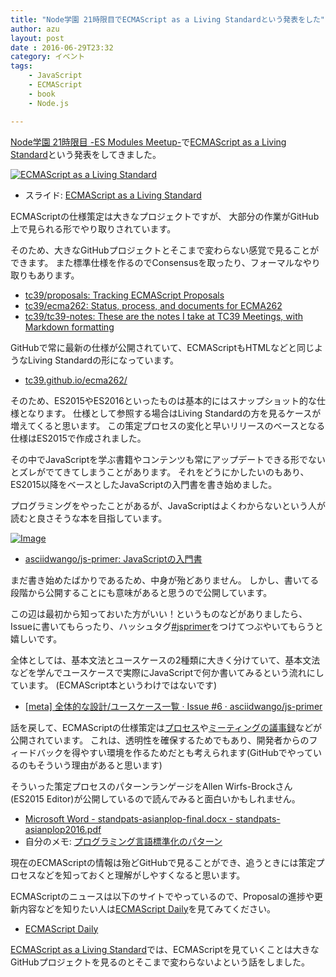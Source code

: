 ```yaml
---
title: "Node学園 21時限目でECMAScript as a Living Standardという発表をした"
author: azu
layout: post
date : 2016-06-29T23:32
category: イベント
tags:
    - JavaScript
    - ECMAScript
    - book
    - Node.js

---
```


[Node学園 21時限目 -ES Modules Meetup-](http://nodejs.connpass.com/event/34104/ "Node学園 21時限目 -ES Modules Meetup-")で[ECMAScript as a Living Standard](http://azu.github.io/slide/2016/node-es/ecmascript.html "ECMAScript as a Living Standard")という発表をしてきました。

[![ECMAScript as a Living Standard](https://monosnap.com/file/sWmJQbTd7YAKkFvPog7xozpPtHMOKF.png)](http://azu.github.io/slide/2016/node-es/ecmascript.html)

- スライド: [ECMAScript as a Living Standard](http://azu.github.io/slide/2016/node-es/ecmascript.html "ECMAScript as a Living Standard")

ECMAScriptの仕様策定は大きなプロジェクトですが、
大部分の作業がGitHub上で見られる形でやり取りされています。

そのため、大きなGitHubプロジェクトとそこまで変わらない感覚で見ることができます。
また標準仕様を作るのでConsensusを取ったり、フォーマルなやり取りもあります。

- [tc39/proposals: Tracking ECMAScript Proposals](https://github.com/tc39/proposals)
- [tc39/ecma262: Status, process, and documents for ECMA262](https://github.com/tc39/ecma262)
- [tc39/tc39-notes: These are the notes I take at TC39 Meetings, with Markdown formatting](https://github.com/tc39/tc39-notes/)

GitHubで常に最新の仕様が公開されていて、ECMAScriptもHTMLなどと同じようなLiving Standardの形になっています。

- [tc39.github.io/ecma262/](https://tc39.github.io/ecma262/ "ECMAScript® 2017 Language Specification")

そのため、ES2015やES2016といったものは基本的にはスナップショット的な仕様となります。
仕様として参照する場合はLiving Standardの方を見るケースが増えてくると思います。
この策定プロセスの変化と早いリリースのベースとなる仕様はES2015で作成されました。

その中でJavaScriptを学ぶ書籍やコンテンツも常にアップデートできる形でないとズレがでてきてしまうことがあります。
それをどうにかしたいのもあり、ES2015以降をベースとしたJavaScriptの入門書を書き始めました。

プログラミングをやったことがあるが、JavaScriptはよくわからないという人が読むと良さそうな本を目指しています。

[![Image](http://azu.github.io/slide/2016/node-es/img/js-primer.png)](https://github.com/asciidwango/js-primer "asciidwango/js-primer: JavaScriptの入門書")

- [asciidwango/js-primer: JavaScriptの入門書](https://github.com/asciidwango/js-primer "asciidwango/js-primer: JavaScriptの入門書")

まだ書き始めたばかりであるため、中身が殆どありません。
しかし、書いてる段階から公開することにも意味があると思うので公開しています。

この辺は最初から知っておいた方がいい！というものなどがありましたら、Issueに書いてもらったり、ハッシュタグ[#jsprimer](https://twitter.com/intent/tweet?hashtags=jsprimer)をつけてつぶやいてもらうと嬉しいです。

全体としては、基本文法とユースケースの2種類に大きく分けていて、基本文法などを学んでユースケースで実際にJavaScriptで何か書いてみるという流れにしています。
(ECMAScript本というわけではないです)

- [[meta] 全体的な設計/ユースケース一覧 · Issue #6 · asciidwango/js-primer](https://github.com/asciidwango/js-primer/issues/6 "[meta] 全体的な設計/ユースケース一覧 · Issue #6 · asciidwango/js-primer")

話を戻して、ECMAScriptの仕様策定は[プロセス](https://tc39.github.io/process-document/ "The TC39 Process")や[ミーティングの議事録](https://github.com/tc39/tc39-notes/)などが公開されています。
これは、透明性を確保するためでもあり、開発者からのフィードバックを得やすい環境を作るためだとも考えられます(GitHubでやっているのもそういう理由があると思います)

そういった策定プロセスのパターンランゲージをAllen Wirfs-Brockさん(ES2015 Editor)が公開しているので読んでみると面白いかもしれません。

- [Microsoft Word - standpats-asianplop-final.docx - standpats-asianplop2016.pdf](http://wirfs-brock.com/allen/files/papers/standpats-asianplop2016.pdf)
- 自分のメモ: [プログラミング言語標準化のパターン](https://gist.github.com/azu/47082cbcaf7cc7b2b2f2075afad1b025)

現在のECMAScriptの情報は殆どGitHubで見ることができ、追うときには策定プロセスなどを知っておくと理解がしやすくなると思います。

ECMAScriptのニュースは以下のサイトでやっているので、Proposalの進捗や更新内容などを知りたい人は[ECMAScript Daily](https://ecmascript-daily.github.io/ "ECMAScript Daily")を見てみてください。

- [ECMAScript Daily](https://ecmascript-daily.github.io/ "ECMAScript Daily")

[ECMAScript as a Living Standard](http://azu.github.io/slide/2016/node-es/ecmascript.html "ECMAScript as a Living Standard")では、ECMAScriptを見ていくことは大きなGitHubプロジェクトを見るのとそこまで変わらないよという話をしました。
